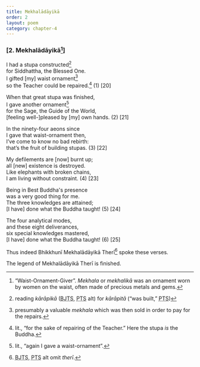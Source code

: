 ```yaml
---
title: Mekhalādāyikā
order: 2
layout: poem
category: chapter-4
---
```


### \[2. Mekhalādāyikā[^1]\]

I had a stupa constructed[^2]  
for Siddhattha, the Blessed One.  
I gifted \[my\] waist ornament[^3]  
so the Teacher could be repaired.[^4] (1) \[20\]

When that great stupa was finished,  
I gave another ornament[^5]  
for the Sage, the Guide of the World,  
\[feeling well-\]pleased by \[my\] own hands. (2) \[21\]

In the ninety-four aeons since  
I gave that waist-ornament then,  
I’ve come to know no bad rebirth:  
that’s the fruit of building stupas. (3) \[22\]

My defilements are \[now\] burnt up;  
all \[new\] existence is destroyed.  
Like elephants with broken chains,  
I am living without constraint. (4) \[23\]

Being in Best Buddha's presence  
was a very good thing for me.  
The three knowledges are attained;  
\[I have\] done what the Buddha taught! (5) \[24\]

The four analytical modes,  
and these eight deliverances,  
six special knowledges mastered,  
\[I have\] done what the Buddha taught! (6) \[25\]

Thus indeed Bhikkhunī Mekhalādāyikā Therī[^6] spoke these verses.

The legend of Mekhalādāyikā Therī is finished.

[^1]: “Waist-Ornament-Giver”. *Mekhala* or *mekhalikā* was an ornament worn by women on the waist, often made of precious metals and gems.

[^2]: reading *kārāpikā* (<abbr title="Buddha Jayanthi Tripitaka Series">BJTS</abbr>, <abbr title="Pali Text Society">PTS</abbr> alt) for *kārāpitā* (“was built,” <abbr title="Pali Text Society">PTS</abbr>)

[^3]: presumably a valuable *mekhala* which was then sold in order to pay for the repairs.

[^4]: lit., “for the sake of repairing of the Teacher.” Here the stupa *is* the Buddha.

[^5]: lit., “again I gave a waist-ornament”.

[^6]: <abbr title="Buddha Jayanthi Tripitaka Series">BJTS</abbr>, <abbr title="Pali Text Society">PTS</abbr> alt omit *therī*.
